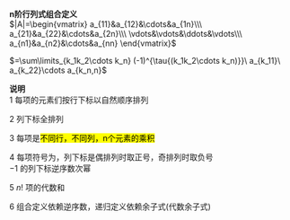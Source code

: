 **n阶行列式组合定义**  
 $|A|=\begin{vmatrix}  
a_{11}&a_{12}&\cdots&a_{1n}\\\   
a_{21}&a_{22}&\cdots&a_{2n}\\\   
\vdots&\vdots&\ddots&\vdots\\\   
a_{n1}&a_{n2}&\cdots&a_{nn}  
\end{vmatrix}$   
  
 $=\sum\limits_{k_1k_2\cdots k_n}  
(-1)^{\tau{(k_1k_2\cdots k_n)}}\   
a_{k_11}\ a_{k_22}\cdots a_{k_n,n}$   
  
**说明**  
1 每项的元素们按行下标以自然顺序排列  
  
2 列下标全排列  
  
3 每项是<mark>不同行，不同列，n个元素的乘积</mark>  
  
4 每项符号为，列下标是偶排列时取正号，奇排列时取负号  
 $-1$ 的列下标逆序数次幂  
  
5  $n!$ 项的代数和  
  
6 组合定义依赖逆序数，递归定义依赖余子式(代数余子式)  

